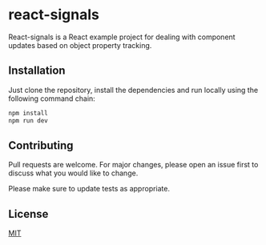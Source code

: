 # react-signals

React-signals is a React example project for dealing with component updates based on object property tracking.

## Installation

Just clone the repository, install the dependencies and run locally using the following command chain:

```bash
npm install
npm run dev
```

## Contributing

Pull requests are welcome. For major changes, please open an issue first
to discuss what you would like to change.

Please make sure to update tests as appropriate.

## License

[MIT](https://choosealicense.com/licenses/mit/)
